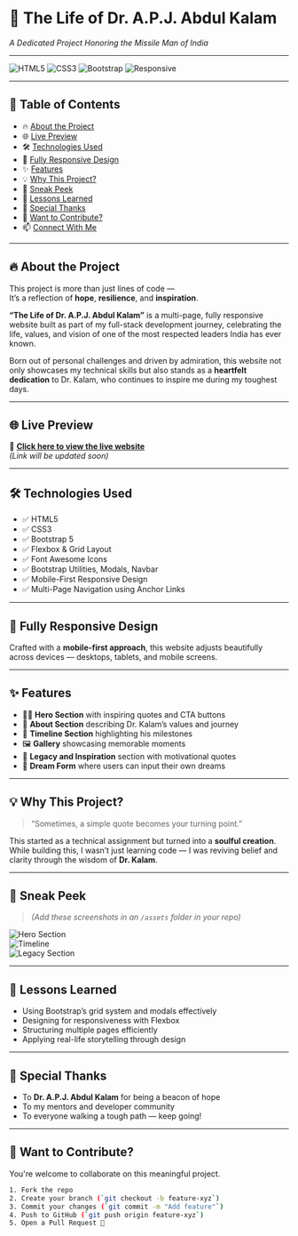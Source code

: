 # 🌠 The Life of Dr. A.P.J. Abdul Kalam  
*A Dedicated Project Honoring the Missile Man of India*

---

![HTML5](https://img.shields.io/badge/HTML5-E34F26?style=for-the-badge&logo=html5&logoColor=white)
![CSS3](https://img.shields.io/badge/CSS3-1572B6?style=for-the-badge&logo=css3&logoColor=white)
![Bootstrap](https://img.shields.io/badge/Bootstrap-563D7C?style=for-the-badge&logo=bootstrap&logoColor=white)
![Responsive](https://img.shields.io/badge/Responsive-Yes-brightgreen?style=for-the-badge)

---

## 📑 Table of Contents

- 🔥 [About the Project](#-about-the-project)  
- 🌐 [Live Preview](#-live-preview)  
- 🛠️ [Technologies Used](#️-technologies-used)  
- 📱 [Fully Responsive Design](#-fully-responsive-design)  
- ✨ [Features](#-features)  
- 💡 [Why This Project?](#-why-this-project)  
- 📸 [Sneak Peek](#-sneak-peek)  
- 🧠 [Lessons Learned](#-lessons-learned)  
- 🙏 [Special Thanks](#-special-thanks)  
- 🤝 [Want to Contribute?](#-want-to-contribute)  
- 📫 [Connect With Me](#-connect-with-me)

---

## 🔥 About the Project

This project is more than just lines of code —  
It’s a reflection of **hope**, **resilience**, and **inspiration**.

**“The Life of Dr. A.P.J. Abdul Kalam”** is a multi-page, fully responsive website built as part of my full-stack development journey, celebrating the life, values, and vision of one of the most respected leaders India has ever known.

Born out of personal challenges and driven by admiration, this website not only showcases my technical skills but also stands as a **heartfelt dedication** to Dr. Kalam, who continues to inspire me during my toughest days.

---

## 🌐 Live Preview

🔗 **[Click here to view the live website](#)**  
*(Link will be updated soon)*

---

## 🛠️ Technologies Used

- ✅ HTML5  
- ✅ CSS3  
- ✅ Bootstrap 5  
- ✅ Flexbox & Grid Layout  
- ✅ Font Awesome Icons  
- ✅ Bootstrap Utilities, Modals, Navbar  
- ✅ Mobile-First Responsive Design  
- ✅ Multi-Page Navigation using Anchor Links

---

## 📱 Fully Responsive Design

Crafted with a **mobile-first approach**, this website adjusts beautifully across devices — desktops, tablets, and mobile screens.

---

## ✨ Features

- 👨‍🚀 **Hero Section** with inspiring quotes and CTA buttons  
- 📜 **About Section** describing Dr. Kalam’s values and journey  
- 📅 **Timeline Section** highlighting his milestones  
- 🖼️ **Gallery** showcasing memorable moments  
- 🌈 **Legacy and Inspiration** section with motivational quotes  
- 📝 **Dream Form** where users can input their own dreams

---

## 💡 Why This Project?

> “Sometimes, a simple quote becomes your turning point.”

This started as a technical assignment but turned into a **soulful creation**.  
While building this, I wasn’t just learning code — I was reviving belief and clarity through the wisdom of **Dr. Kalam**.

---

## 📸 Sneak Peek

> _(Add these screenshots in an `/assets` folder in your repo)_

![Hero Section](./assets/hero.png)  
![Timeline](./assets/timeline.png)  
![Legacy Section](./assets/legacy.png)

---

## 🧠 Lessons Learned

- Using Bootstrap’s grid system and modals effectively  
- Designing for responsiveness with Flexbox  
- Structuring multiple pages efficiently  
- Applying real-life storytelling through design

---

## 🙏 Special Thanks

- To **Dr. A.P.J. Abdul Kalam** for being a beacon of hope  
- To my mentors and developer community  
- To everyone walking a tough path — keep going!

---

## 🤝 Want to Contribute?

You're welcome to collaborate on this meaningful project.

```bash
1. Fork the repo  
2. Create your branch (`git checkout -b feature-xyz`)  
3. Commit your changes (`git commit -m "Add feature"`)  
4. Push to GitHub (`git push origin feature-xyz`)  
5. Open a Pull Request 🚀
